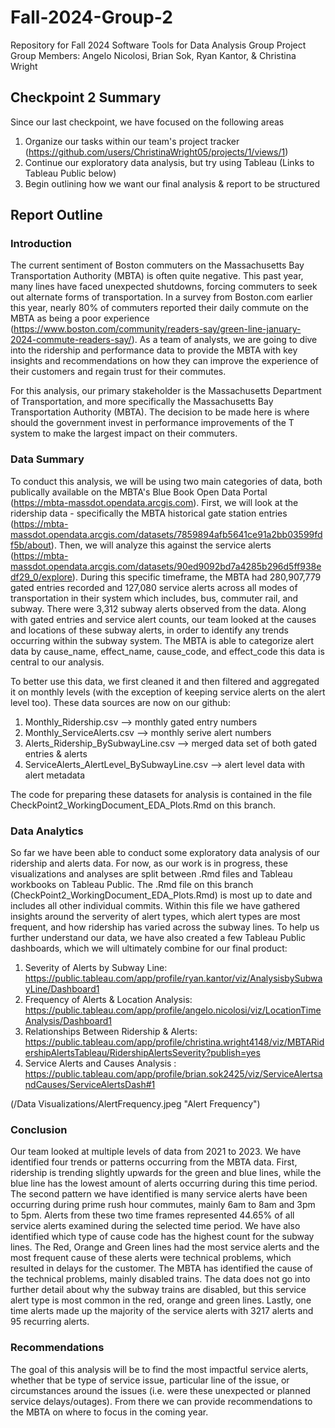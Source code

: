# Fall-2024-Group-2
Repository for Fall 2024 Software Tools for Data Analysis Group Project
Group Members: Angelo Nicolosi, Brian Sok, Ryan Kantor, & Christina Wright

## Checkpoint 2 Summary
Since our last checkpoint, we have focused on the following areas
1. Organize our tasks within our team's project tracker (https://github.com/users/ChristinaWright05/projects/1/views/1)
2. Continue our exploratory data analysis, but try using Tableau (Links to Tableau Public below)
3. Begin outlining how we want our final analysis & report to be structured

## Report Outline

### Introduction
The current sentiment of Boston commuters on the Massachusetts Bay Transportation Authority (MBTA) is often quite negative. This past year, many lines have faced unexpected shutdowns, forcing commuters to seek out alternate forms of transportation. In a survey from Boston.com earlier this year, nearly 80% of commuters reported their daily commute on the MBTA as being a poor experience (https://www.boston.com/community/readers-say/green-line-january-2024-commute-readers-say/). As a team of analysts, we are going to dive into the ridership and performance data to provide the MBTA with key insights and recommendations on how they can improve the experience of their customers and regain trust for their commutes.

For this analysis, our primary stakeholder is the Massachusetts Department of Transportation, and more specifically the Massachusetts Bay Transportation Authority (MBTA). The decision to be made here is where should the government invest in performance improvements of the T system to make the largest impact on their commuters.

### Data Summary
To conduct this analysis, we will be using two main categories of data, both publically available on the MBTA's Blue Book Open Data Portal (https://mbta-massdot.opendata.arcgis.com). First, we will look at the ridership data - specifically the MBTA historical gate station entries (https://mbta-massdot.opendata.arcgis.com/datasets/7859894afb5641ce91a2bb03599fdf5b/about). Then, we will analyze this against the service alerts (https://mbta-massdot.opendata.arcgis.com/datasets/90ed9092bd7a4285b296d5ff938edf29_0/explore). During this specific timeframe, the MBTA had 280,907,779  gated entries recorded and  127,080 service alerts across all modes of transportation in their system which includes, bus, commuter rail, and subway. There were 3,312 subway alerts observed from the data. Along with gated entries and service alert counts, our team looked at the causes and locations of these subway alerts, in order to identify any trends occurring within the subway system. The MBTA is able to categorize alert data by cause_name, effect_name, cause_code, and effect_code this data is central to our analysis. 

To better use this data, we first cleaned it and then filtered and aggregated it on monthly levels (with the exception of keeping service alerts on the alert level too). These data sources are now on our github:
1. Monthly_Ridership.csv --> monthly gated entry numbers
2. Monthly_ServiceAlerts.csv --> monthly serive alert numbers
3. Alerts_Ridership_BySubwayLine.csv --> merged data set of both gated entries & alerts
4. ServiceAlerts_AlertLevel_BySubwayLine.csv --> alert level data with alert metadata

The code for preparing these datasets for analysis is contained in the file CheckPoint2_WorkingDocument_EDA_Plots.Rmd on this branch.

### Data Analytics
So far we have been able to conduct some exploratory data analysis of our ridership and alerts data. For now, as our work is in progress, these visualizations and analyses are split between .Rmd files and Tableau workbooks on Tableau Public. The .Rmd file on this branch (CheckPoint2_WorkingDocument_EDA_Plots.Rmd) is most up to date and includes all other individual commits. Within this file we have gathered insights around the serverity of alert types, which alert types are most frequent, and how ridership has varied across the subway lines. To help us further understand our data, we have also created a few Tableau Public dashboards, which we will ultimately combine for our final product:
1. Severity of Alerts by Subway Line: https://public.tableau.com/app/profile/ryan.kantor/viz/AnalysisbySubwayLine/Dashboard1
2. Frequency of Alerts & Location Analysis: https://public.tableau.com/app/profile/angelo.nicolosi/viz/LocationTimeAnalysis/Dashboard1
3. Relationships Between Ridership & Alerts: https://public.tableau.com/app/profile/christina.wright4148/viz/MBTARidershipAlertsTableau/RidershipAlertsSeverity?publish=yes
4. Service Alerts and Causes Analysis : https://public.tableau.com/app/profile/brian.sok2425/viz/ServiceAlertsandCauses/ServiceAlertsDash#1

(/Data Visualizations/AlertFrequency.jpeg "Alert Frequency")

### Conclusion

 Our team looked at multiple levels of data from 2021 to 2023.  We have identified four trends or patterns occurring from the MBTA data. First, ridership is trending slightly upwards for the green and blue lines, while the blue line has the lowest amount of alerts occurring during this time period. The second pattern we have identified is many service alerts have been occurring during prime rush hour commutes, mainly 6am to 8am and 3pm to 5pm. Alerts from these two time frames represented 44.65% of all service alerts examined during the selected time period. We have also identified which type of cause code has the highest count for the subway lines. The Red, Orange and Green lines had the most service alerts and the most frequent cause of these alerts were technical problems, which resulted in delays for the customer. The MBTA has identified the cause of the technical problems, mainly disabled trains. The data does not go into further detail about why the subway trains are disabled, but this service alert type is most common in the red, orange and green lines. Lastly, one time alerts made up the majority of the service alerts with 3217 alerts and 95 recurring alerts. 

 ### Recommendations
The goal of this analysis will be to find the most impactful service alerts, whether that be type of service issue, particular line of the issue, or circumstances around the issues (i.e. were these unexpected or planned service delays/outages). From there we can provide recommendations to the MBTA on where to focus in the coming year.

